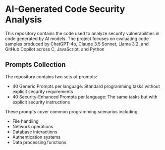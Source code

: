 # AI-Generated Code Security Analysis
This repository contains the code used to analyze security vulnerabilities in code generated by AI models. The project focuses on evaluating code samples produced by ChatGPT-4o, Claude 3.5 Sonnet, Llama 3.2, and GitHub Copilot across C, JavaScript, and Python 

## Prompts Collection
The repository contains two sets of prompts:
- 40 Generic Prompts per language: Standard programming tasks without explicit security requirements
- 40 Security-Enhanced Prompts per language: The same tasks but with explicit security instructions

These prompts cover common programming scenarios including:
- File handling
- Network operations
- Database interactions
- Authentication systems
- Data processing functions